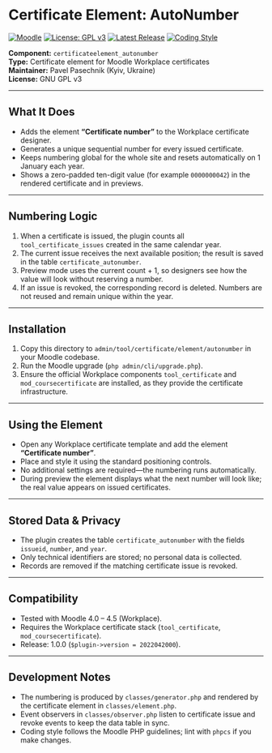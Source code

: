 # Certificate Element: AutoNumber

[![Moodle](https://img.shields.io/badge/Moodle-4.0--4.5-orange?logo=moodle&style=flat-square)](https://moodle.org/plugins/tool_certificate)
[![License: GPL v3](https://img.shields.io/badge/License-GPLv3-blue.svg?style=flat-square)](https://www.gnu.org/licenses/gpl-3.0)
[![Latest Release](https://img.shields.io/github/v/release/pavel-pasechnik/certificateelement_autonumber?label=Release&style=flat-square)](https://github.com/pavel-pasechnik/certificateelement_autonumber/releases/latest)
[![Coding Style](https://img.shields.io/badge/Coding%20Style-Moodle-blueviolet?style=flat-square)](https://moodledev.io/general/development/policies/codingstyle)

**Component:** `certificateelement_autonumber`  
**Type:** Certificate element for Moodle Workplace certificates  
**Maintainer:** Pavel Pasechnik (Kyiv, Ukraine)  
**License:** GNU GPL v3

---

## What It Does
- Adds the element **“Certificate number”** to the Workplace certificate designer.
- Generates a unique sequential number for every issued certificate.
- Keeps numbering global for the whole site and resets automatically on 1 January each year.
- Shows a zero-padded ten-digit value (for example `0000000042`) in the rendered certificate and in previews.

---

## Numbering Logic
1. When a certificate is issued, the plugin counts all `tool_certificate_issues` created in the same calendar year.  
2. The current issue receives the next available position; the result is saved in the table `certificate_autonumber`.  
3. Preview mode uses the current count + 1, so designers see how the value will look without reserving a number.  
4. If an issue is revoked, the corresponding record is deleted. Numbers are not reused and remain unique within the year.

---

## Installation
1. Copy this directory to `admin/tool/certificate/element/autonumber` in your Moodle codebase.  
2. Run the Moodle upgrade (`php admin/cli/upgrade.php`).  
3. Ensure the official Workplace components `tool_certificate` and `mod_coursecertificate` are installed, as they provide the certificate infrastructure.

---

## Using the Element
- Open any Workplace certificate template and add the element **“Certificate number”**.  
- Place and style it using the standard positioning controls.  
- No additional settings are required—the numbering runs automatically.  
- During preview the element displays what the next number will look like; the real value appears on issued certificates.

---

## Stored Data & Privacy
- The plugin creates the table `certificate_autonumber` with the fields `issueid`, `number`, and `year`.  
- Only technical identifiers are stored; no personal data is collected.  
- Records are removed if the matching certificate issue is revoked.

---

## Compatibility
- Tested with Moodle 4.0 – 4.5 (Workplace).  
- Requires the Workplace certificate stack (`tool_certificate`, `mod_coursecertificate`).  
- Release: 1.0.0 (`$plugin->version = 2022042000`).

---

## Development Notes
- The numbering is produced by `classes/generator.php` and rendered by the certificate element in `classes/element.php`.  
- Event observers in `classes/observer.php` listen to certificate issue and revoke events to keep the data table in sync.  
- Coding style follows the Moodle PHP guidelines; lint with `phpcs` if you make changes.
